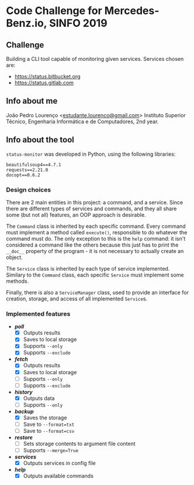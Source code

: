 # Code Challenge for Mercedes-Benz.io, SINFO 2019

## Challenge
Building a CLI tool capable of monitoring given services. Services chosen are:
* https://status.bitbucket.org
* https://status.gitlab.com

## Info about me
João Pedro Lourenço \<estudante.lourenco@gmail.com\>
Instituto Superior Técnico, Engenharia Informática e de Computadores, 2nd year.

## Info about the tool
`status-monitor` was developed in Python, using the following libraries:

```
beautifulsoup4==4.7.1
requests==2.21.0
docopt==0.6.2
```

### Design choices
There are 2 main entities in this project: a command, and a service. Since there are different types of services and commands, and they all share some (but not all) features, an OOP approach is desirable.

The `Command` class is inherited by each specific command. Every command must implement a method called `execute()`, responsible to do whatever the command must do. The only exception to this is the `help` command: it isn't considered a command like the others because this just has to print the `__doc__` property of the program - it is not necessary to actually create an object.

The `Service` class is inherited by each type of service implemented. Similary to the `Command` class, each specific `Service` must implement some methods.

Finally, there is also a `ServiceManager` class, used to provide an interface for creation, storage, and access of all implemented `Service`s.

### Implemented features
* _**poll**_
  - [x] Outputs results
  - [x] Saves to local storage
  - [x] Supports `--only`
  - [x] Supports `--exclude`

* _**fetch**_
  - [x] Outputs results
  - [x] Saves to local storage
  - [ ] Supports `--only`
  - [ ] Supports `--exclude`

* _**history**_
  - [x] Outputs data
  - [ ] Supports `--only`

* _**backup**_
  - [x] Saves the storage
  - [ ] Save to `--format=txt`
  - [ ] Save to `--format=csv`

* _**restore**_
  - [ ] Sets storage contents to argument file content
  - [ ] Supports `--merge=True`

* _**services**_
  - [x] Outputs services in config file

* _**help**_
  - [x] Outputs available commands
